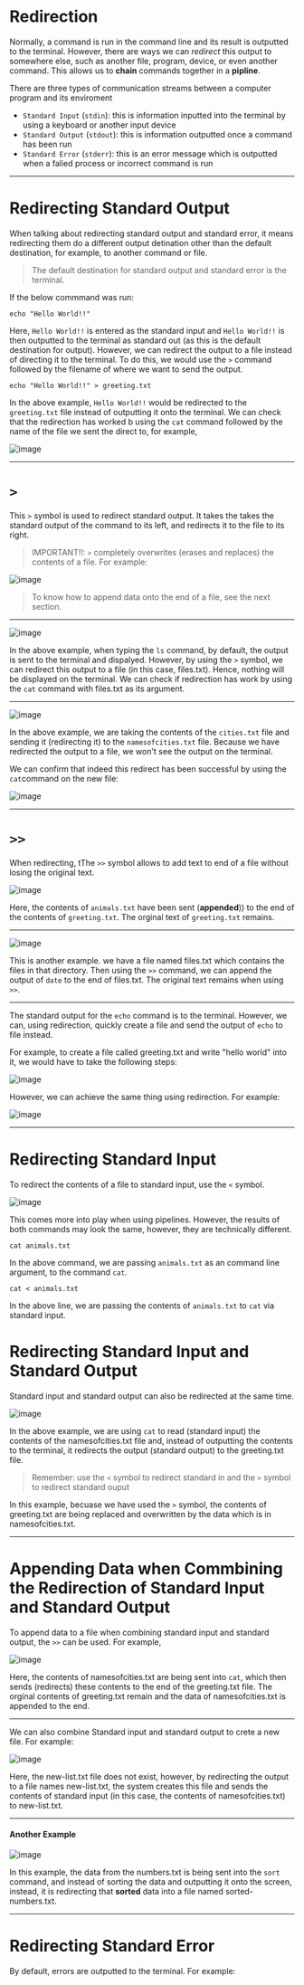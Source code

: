 # Redirection 

Normally, a command is run in the command line and its result is outputted to the terminal. However, there are ways we can *redirect* this output to somewhere else, such as another file, program, device, or even another command. This allows us to **chain** commands together in a **pipline**.   

There are three types of communication streams between a computer program and its enviroment 

* `Standard Input` (`stdin`): this is information inputted into the terminal by using a keyboard or another input device 
* `Standard Output` (`stdout`): this is information outputted once a command has been run
* `Standard Error` (`stderr`): this is an error message which is outputted when a falied process or incorrect command is run 

---

# Redirecting Standard Output

When talking about redirecting standard output and standard error, it means redirecting them do a different output detination other than the default destination, for example, to another command or file. 

> The default destination for standard output and standard error is the terminal. 

If the below commmand was run:

```console
echo "Hello World!!"
```
Here, `Hello World!!` is entered as the standard input and `Hello World!!` is then outputted to the terminal as standard out (as this is the default destination for output). However, we can redirect the output to a file instead of directing it to the terminal. To do this, we would use the `>` command followed by the filename of where we want to send the output. 

```console
echo "Hello World!!" > greeting.txt
```
In the above example, `Hello World!!` would be redirected to the `greeting.txt` file instead of outputting it onto the terminal. We can check that the redirection has worked b using the `cat` command followed by the name of the file we sent the direct to, for example, 

![image](https://user-images.githubusercontent.com/107522496/197761925-2ce542de-981e-4402-93fe-64c46ee7b838.png)


---

# `>`

This `>` symbol is used to redirect standard output. It  takes the takes the standard output of the command to its left, and redirects it to the file to its right. 

> IMPORTANT!!: `>` completely overwrites (erases and replaces) the contents of a file. For example:

![image](https://user-images.githubusercontent.com/107522496/197796581-8c601107-db34-4aa7-93c7-190cd600d82a.png)

> To know how to append data onto the end of a file, see the next section. 

---

![image](https://user-images.githubusercontent.com/107522496/197794301-d42907de-cb86-40fe-932f-e6af0a53a734.png)

In the above example, when typing the `ls` command, by default, the output is sent to the terminal and dispalyed. However, by using the `>` symbol, we can redirect this output to a file (in this case, files.txt). Hence, nothing will be displayed on the terminal. We can check if redirection has work by using the `cat` command with files.txt as its argument. 

---

![image](https://user-images.githubusercontent.com/107522496/197763872-d8559b55-63a5-476f-b007-817aef207df4.png)

In the above example, we are taking the contents of the `cities.txt` file and sending it (redirecting it) to the `namesofcities.txt` file. Because we have redirected the output to a file, we won't see the output on the terminal.

We can confirm that indeed this redirect has been successful by using the `cat`command on the new file:

![image](https://user-images.githubusercontent.com/107522496/197764218-9795681f-5dd4-4f9b-8b40-10abf4f32077.png)


---

# `>>`

When redirecting, tThe `>>` symbol allows to add text to end of a file without losing the original text.

![image](https://user-images.githubusercontent.com/107522496/197770528-570fe7d1-6efc-4e12-960e-a090cb67f7d2.png)


Here, the contents of `animals.txt` have been sent (**appended**)) to the end of the contents of `greeting.txt`. The orginal text of `greeting.txt` remains. 


---

![image](https://user-images.githubusercontent.com/107522496/197807374-9b4a8df6-b1f7-4eea-9fb0-844bc411de8d.png)

This is another example. we have a file named files.txt which contains the files in that directory. Then using the `>>` command, we can append the output of `date` to the end of files.txt. The original text remains when using `>>`.

---

The standard output for the `echo` command is to the terminal. However, we can, using redirection, quickly create a file and send the output of `echo` to file instead.

For example, to create a file called greeting.txt and write "hello world" into it, we would have to take the following steps:

![image](https://user-images.githubusercontent.com/107522496/197809975-94a1ef6f-df34-4b92-b5be-d30d222661d4.png)

However, we can achieve the same thing using redirection. For example:

![image](https://user-images.githubusercontent.com/107522496/197810726-552fa260-88db-4f7f-8654-74ccd4b768d9.png)

---

# Redirecting Standard Input 
 
To redirect the contents of a file to standard input, use the `<` symbol.

![image](https://user-images.githubusercontent.com/107522496/197814351-d9bcc8ed-da32-4b9a-a80a-4fe2475459a7.png)

 This comes more into play when using pipelines. However, the results of both commands may look the same, however, they are technically different.
 
 ```console
cat animals.txt
```
 In the above command, we are passing `animals.txt` as an command line argument, to the command `cat`.
 
 ```console
cat < animals.txt
```
In the above line, we are passing the contents of `animals.txt` to `cat` via standard input. 

# Redirecting Standard Input and Standard Output

Standard input and standard output can also be redirected at the same time.  

![image](https://user-images.githubusercontent.com/107522496/197976654-5883bb58-5e4a-4c48-9fc3-28aca54bca60.png)

In the above example, we are using `cat` to read (standard input) the contents of the namesofcities.txt file and, instead of outputting the contents to the terminal, it redirects the output (standard output) to the greeting.txt file. 

> Remember: use the `<` symbol to redirect standard in and the `>` symbol to redirect standard ouput

In this example, becuase we have used the `>` symbol, the contents of greeting.txt are being replaced and overwritten by the data which is in namesofcities.txt.

---

# Appending Data when Commbining the Redirection of Standard Input and Standard Output

To append data to a file when combining standard input and standard output, the `>>` can be used. For example, 

![image](https://user-images.githubusercontent.com/107522496/197985142-9a1dd2ea-5dba-4b16-9f98-574fc0afa1e6.png)

Here, the contents of namesofcities.txt are being sent into `cat`, which then sends (redirects) these contents to the end of the greeting.txt file. The orginal contents of greeting.txt remain and the data of namesofcities.txt is appended to the end. 

---

We can also combine Standard input and standard output to crete a new file. For example: 
 
![image](https://user-images.githubusercontent.com/107522496/197983326-85560532-4cc8-4594-9257-f08b122b15fa.png)

Here, the new-list.txt file does not exist, however, by redirecting the output to a file names new-list.txt, the system creates this file and sends the contents of standard input (in this case, the contents of namesofcities.txt) to new-list.txt.

---

#### Another Example 

![image](https://user-images.githubusercontent.com/107522496/197988384-f541f5a1-e97d-4ce2-97a7-60b377a1ed91.png)

In this example, the data from the numbers.txt is being sent into the `sort` command, and instead of sorting the data and outputting it onto the screen, instead, it is redirecting that **sorted** data into a file named sorted-numbers.txt. 

---

# Redirecting Standard Error 

By default, errors are outputted to the terminal. For example: 













